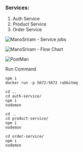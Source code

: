 ### Services:
  1. Auth Service
  2. Product Service
  3. Order Service
  
![ManoSriram - Service jobs](https://ik.imagekit.io/09vbfltqtgx/COM_MICRO-Page-2_qT8AiOXYJ.png)


![ManoSriram - Flow Chart](https://ik.imagekit.io/09vbfltqtgx/COM_MICRO-Page-1_zQq3E_sKrD.png)

![PostMan]((https://www.postman.com/nyowapi/workspace/ecommerce/overview))

Run Command

``` shell
npm i 
docker run -p 5672:5672 rabbitmq

cd ..
cd auth-service/
npm i 
nodemon

cd ..
cd product-service/
npm i 
nodemon

cd order-service/
npm i 
nodemon

```
